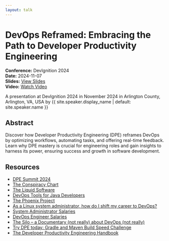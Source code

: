 ```yaml
---
layout: talk
---
```


<!-- Source: https://noti.st/jbaruch/42LbW0/devops-reframed-embracing-the-path-to-developer-productivity-engineering -->
# DevOps Reframed: Embracing the Path to Developer Productivity Engineering

**Conference:** DevIgnition 2024  
**Date:** 2024-11-07  
**Slides:** [View Slides](https://drive.google.com/file/d/1tqKF13ekiA-PoWYCinBwOcAmWGBtsSMj/view)  
**Video:** [Watch Video](https://www.youtube.com/watch?v=uTEL8Ff1Zvk&list=PLIivdWyY5sqJrKl7D2u-gmis8h9K66qoj&index=2)  

A presentation at DevIgnition 2024 in
                    November 2024 in
                    Arlington County, Arlington, VA, USA by 
                    {{ site.speaker.display_name | default: site.speaker.name }}

## Abstract

Discover how Developer Productivity Engineering (DPE) reframes DevOps by optimizing workflows, automating tasks, and offering real-time feedback. Learn why DPE mastery is crucial for engineering roles and gain insights to harness its power, ensuring success and growth in software development.

## Resources

- [DPE Summit 2024](https://dpe.org/summit2024/)
- [The Conspiracy Chart](https://twitter.com/abbieasr/status/1462953203067240450)
- [The Liquid Software](https://amzn.to/3Nvx4ir)
- [DevOps Tools for Java Developers](https://amzn.to/3Ny2xAB)
- [The Phoenix Project](https://itrevolution.com/product/the-phoenix-project/)
- [As a Linux system administrator, how do I shift my career to DevOps?](https://www.quora.com/As-a-Linux-system-administrator-how-do-I-shift-my-career-to-DevOps/answer/Disha-Rathod-10?no_redirect=1)
- [System Administrator Salaries](https://www.ziprecruiter.com/Salaries/System-Administrator-Salary)
- [DevOps Engineer Salaries](https://www.ziprecruiter.com/Salaries/Devops-Engineer-Salary)
- [The Silo – a Documentary (not really) about DevOps (not really)](https://tv.apple.com/us/show/silo/umc.cmc.3yksgc857px0k0rqe5zd4jice)
- [Try DPE today: Gradle and Maven Build Speed Challenge](https://gradle.com/gradle-and-maven-build-speed-challenge/)
- [The Developer Productivity Engineering Handbook](https://gradle.com/developer-productivity-engineering/handbook/)
